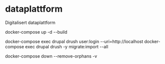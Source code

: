 # dataplattform
Digitalisert dataplattform

docker-compose up -d --build

docker-compose exec drupal drush user:login --uri=http://localhost
docker-compose exec drupal drush -y migrate:import --all

docker-compose down --remove-orphans -v
